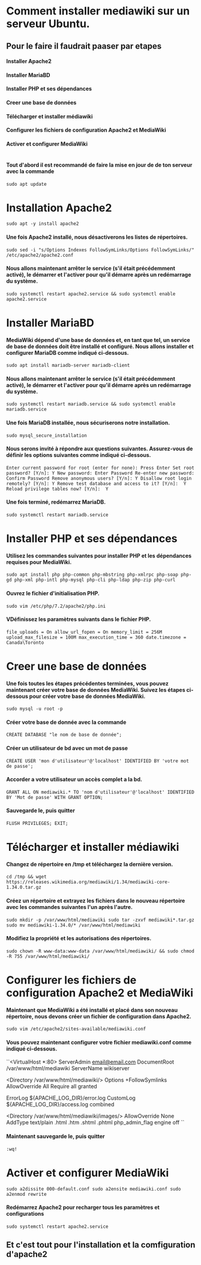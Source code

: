 
# Comment installer mediawiki sur un serveur Ubuntu.

## Pour le faire il faudrait paaser par etapes
#### Installer Apache2
#### Installer MariaBD
#### Installer PHP et ses dépendances
#### Creer une base de données 
#### Télécharger et installer médiawiki
#### Configurer les fichiers de configuration Apache2 et MediaWiki
#### Activer et configurer MediaWiki
#
#### Tout d'abord il est recommandé de faire la mise en jour de de ton serveur avec la commande 
``sudo apt update``
# Installation Apache2
``sudo apt -y install apache2
``
#### Une fois Apache2 installé, nous désactiverons les listes de répertoires.
``sudo sed -i "s/Options Indexes FollowSymLinks/Options FollowSymLinks/" /etc/apache2/apache2.conf``
#### Nous allons maintenant arrêter le service (s'il était précédemment activé), le démarrer et l'activer pour qu'il démarre après un redémarrage du système.
``sudo systemctl restart apache2.service && sudo systemctl enable apache2.service``
# Installer MariaBD
#### MediaWiki dépend d'une base de données et, en tant que tel, un service de base de données doit être installé et configuré. Nous allons installer et configurer MariaDB comme indiqué ci-dessous.
``sudo apt install mariadb-server mariadb-client``
#### Nous allons maintenant arrêter le service (s'il était précédemment activé), le démarrer et l'activer pour qu'il démarre après un redémarrage du système.
``sudo systemctl restart mariadb.service && sudo systemctl enable mariadb.service``
#### Une fois MariaDB installée, nous sécuriserons notre installation.
``sudo mysql_secure_installation``
#### Nous serons invité à répondre aux questions suivantes. Assurez-vous de définir les options suivantes comme indiqué ci-dessous.
``Enter current password for root (enter for none): Press Enter
Set root password? [Y/n]: Y
New password: Enter Password
Re-enter new password: Confirm Password
Remove anonymous users? [Y/n]: Y
Disallow root login remotely? [Y/n]: Y
Remove test database and access to it? [Y/n]:  Y
Reload privilege tables now? [Y/n]:  Y``
#### Une fois terminé, redémarrez MariaDB.
``sudo systemctl restart mariadb.service``
# Installer PHP et ses dépendances
#### Utilisez les commandes suivantes pour installer PHP et les dépendances requises pour MediaWiki.
``sudo apt install php php-common php-mbstring php-xmlrpc php-soap php-gd php-xml php-intl php-mysql php-cli php-ldap php-zip php-curl``
#### Ouvrez le fichier d'initialisation PHP.
``sudo vim /etc/php/7.2/apache2/php.ini``
#### VDéfinissez les paramètres suivants dans le fichier PHP.
``file_uploads = On
allow_url_fopen = On
memory_limit = 256M
upload_max_filesize = 100M
max_execution_time = 360
date.timezone = Canada\Toronto``
# Creer une base de données 
#### Une fois toutes les étapes précédentes terminées, vous pouvez maintenant créer votre base de données MediaWiki. Suivez les étapes ci-dessous pour créer votre base de données MediaWiki.
``sudo mysql -u root -p``
#### Créer votre base de donnée avec la commande 
``CREATE DATABASE "le nom de base de donnée";``
#### Créer un utilisateur de bd avec un mot de passe
``CREATE USER 'mon d'utilisateur'@'localhost' IDENTIFIED BY 'votre mot de passe';``
#### Accorder a votre utilisateur un accès complet a la bd.
``GRANT ALL ON mediawiki.* TO 'nom d'utilisateur'@'localhost' IDENTIFIED BY 'Mot de passe' WITH GRANT OPTION;``
#### Sauvegarde le, puis quitter 
``FLUSH PRIVILEGES;
EXIT;``
# Télécharger et installer médiawiki
#### Changez de répertoire en /tmp et téléchargez la dernière version.
``cd /tmp && wget https://releases.wikimedia.org/mediawiki/1.34/mediawiki-core-1.34.0.tar.gz``
#### Créez un répertoire et extrayez les fichiers dans le nouveau répertoire avec les commandes suivantes l'un après l'autre.
``sudo mkdir -p /var/www/html/mediawiki
sudo tar -zxvf mediawiki*.tar.gz
sudo mv mediawiki-1.34.0/* /var/www/html/mediawiki``
#### Modifiez la propriété et les autorisations des répertoires.
``sudo chown -R www-data:www-data /var/www/html/mediawiki/ && sudo chmod -R 755 /var/www/html/mediawiki/``
# Configurer les fichiers de configuration Apache2 et MediaWiki
#### Maintenant que MediaWiki a été installé et placé dans son nouveau répertoire, nous devons créer un fichier de configuration dans Apache2.
``sudo vim /etc/apache2/sites-available/mediawiki.conf``
#### Vous pouvez maintenant configurer votre fichier mediawiki.conf comme indiqué ci-dessous.
``<VirtualHost *:80>
  ServerAdmin email@email.com
  DocumentRoot /var/www/html/mediawiki
  ServerName wikiserver
  
  <Directory /var/www/html/mediawiki/>
    Options +FollowSymlinks
    AllowOverride All
    Require all granted
  </Directory>

  ErrorLog ${APACHE_LOG_DIR}/error.log
  CustomLog ${APACHE_LOG_DIR}/access.log combined

  <Directory /var/www/html/mediawiki/images/>
    AllowOverride None
    AddType text/plain .html .htm .shtml .phtml
    php_admin_flag engine off
  </Directory>
</virtualhost>``
#### Maintenant sauvegarde le, puis quitter 
``:wq!``
# Activer et configurer MediaWiki
``sudo a2dissite 000-default.conf
sudo a2ensite mediawiki.conf
sudo a2enmod rewrite``
#### Redémarrez Apache2 pour recharger tous les paramètres et configurations
``sudo systemctl restart apache2.service``

## Et c'est tout pour l'installation et la comfiguration d'apache2
